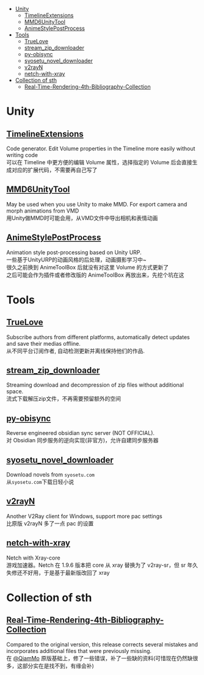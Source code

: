 - [Unity](#unity)
  - [TimelineExtensions](#timelineextensions)
  - [MMD6UnityTool](#mmd6unitytool)
  - [AnimeStylePostProcess](#animestylepostprocess)
- [Tools](#tools)
  - [TrueLove](#truelove)
  - [stream\_zip\_downloader](#stream_zip_downloader)
  - [py-obisync](#py-obisync)
  - [syosetu\_novel\_downloader](#syosetu_novel_downloader)
  - [v2rayN](#v2rayn)
  - [netch-with-xray](#netch-with-xray)
- [Collection of sth](#collection-of-sth)
  - [Real-Time-Rendering-4th-Bibliography-Collection](#real-time-rendering-4th-bibliography-collection)

# Unity

[TimelineExtensions](https://github.com/ShiinaRinne/TimelineExtensions)
---
Code generator. Edit Volume properties in the Timeline more easily without writing code<br>
可以在 Timeline 中更方便的编辑 Volume 属性，选择指定的 Volume 后会直接生成对应的扩展代码，不需要再自己写了

[MMD6UnityTool](https://github.com/ShiinaRinne/MMD6UnityTool)
---
May be used when you use Unity to make MMD. For export camera and morph animations from VMD<br>
用Unity做MMD时可能会用，从VMD文件中导出相机和表情动画

[AnimeStylePostProcess](https://github.com/ShiinaRinne/AnimeStylePostProcess)
---
Animation style post-processing based on Unity URP.<br>
一些基于UnityURP的动画风格的后处理，动画摄影学习中~<br>
很久之前换到 AnimeToolBox 后就没有对这里 Volume 的方式更新了<br>
之后可能会作为插件或者修改版的 AnimeToolBox 再放出来，先挖个坑在这


# Tools
[TrueLove](https://github.com/ShiinaRinne/TrueLove)<br>
---
Subscribe authors from different platforms, automatically detect updates and save their medias offline.<br>
从不同平台订阅作者, 自动检测更新并离线保持他们的作品.

[stream_zip_downloader](https://github.com/ShiinaRinne/stream_zip_downloader)<br>
---
Streaming download and decompression of zip files without additional space.<br>
流式下载解压zip文件，不再需要预留额外的空间


[py-obisync](https://github.com/ShiinaRinne/py-obisync)
---
Reverse engineered obsidian sync server (NOT OFFICIAL).<br>
对 Obsidian 同步服务的逆向实现(非官方)，允许自建同步服务器

[syosetu_novel_downloader](https://github.com/ShiinaRinne/syosetu_novel_downloader)
---
Download novels from `syosetu.com`<br>
从`syosetu.com`下载日轻小说

[v2rayN](https://github.com/ShiinaRinne/v2rayN)
---
Another V2Ray client for Windows, support more pac settings<br>
比原版 v2rayN 多了一点 pac 的设置

[netch-with-xray](https://github.com/ShiinaRinne/netch)
---
Netch with Xray-core<br>
游戏加速器。Netch 在 1.9.6 版本把 core 从 xray 替换为了 v2ray-sr，但 sr 年久失修还不好用，于是基于最新版改回了 xray



# Collection of sth

[Real-Time-Rendering-4th-Bibliography-Collection](https://github.com/ShiinaRinne/Real-Time-Rendering-4th-Bibliography-Collection)
---
Compared to the original version, this release corrects several mistakes and incorporates additional files that were previously missing.<br>
在 [@QiamMo](https://github.com/QianMo) 原版基础上，修了一些错误，补了一些缺的资料(可惜现在仍然缺很多，这部分实在是找不到，有缘会补)
